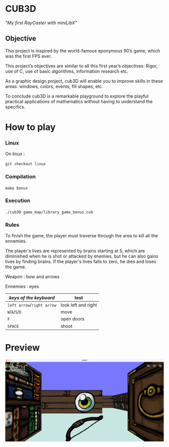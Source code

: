 # CUB3D

*"My first RayCaster with miniLibX"*

## Objective

This project is inspired by the world-famous eponymous 90’s game, which was the first FPS ever.

This project’s objectives are similar to all this first year’s objectives: Rigor, use of C, use of basic algorithms, information research etc.

As a graphic design project, cub3D will enable you to improve skills in these areas: windows, colors, events, fill shapes, etc.

To conclude cub3D is a remarkable playground to explore the playful practical applications of mathematics without having to understand the specifics.

# How to play

### Linux
On linux :

`git checkout linux`

### Compilation
`make bonus`
### Execution
`./cub3D game_map/library_game_bonus.cub`

### Rules

To finish the game, the player must traverse through the area to kill all the ennemies.

The player's lives are represented by brains starting at 5, which are diminished when he is shot or attacked by enemies, but he can also gains lives by finding brains. If the player's lives falls to zero, he dies and loses the game.

Weapon : bow and arrows

Ennemies : eyes

_keys of the keyboard_ | test
-----------------------|------
`left arrow`/`right arrow` | look left and right
`W`/`A`/`S`/`D` | move                 
`F` | open doors
`SPACE` | shoot
# Preview

![Example](img/screenshot.png)
